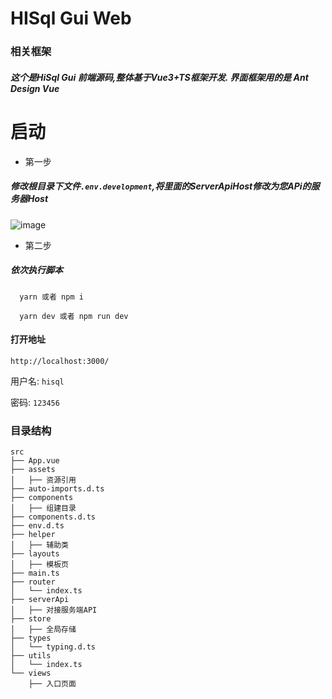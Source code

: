 # HISql Gui Web


### 相关框架

##### 这个是HiSql Gui 前端源码,整体基于Vue3+TS框架开发. 界面框架用的是 Ant Design Vue



# 启动

- 第一步

##### 修改根目录下文件`.env.development`,将里面的ServerApiHost修改为您APi的服务器Host

![image](https://user-images.githubusercontent.com/6754634/188842469-8230825b-fe72-4c46-b745-498368404f7f.png)

- 第二步

##### 依次执行脚本

``` Shell
  yarn 或者 npm i
  
  yarn dev 或者 npm run dev
```

#### 打开地址

 `http://localhost:3000/`
 
 用户名: `hisql`
 
 密码:  `123456`


### 目录结构


``` shell
src
├── App.vue
├── assets
│   ├── 资源引用
├── auto-imports.d.ts
├── components
│   ├── 组建目录
├── components.d.ts
├── env.d.ts
├── helper
│   ├── 辅助类
├── layouts
│   ├── 模板页
├── main.ts
├── router
│   └── index.ts
├── serverApi
│   ├── 对接服务端API
├── store
│   ├── 全局存储
├── types
│   └── typing.d.ts
├── utils
│   └── index.ts
└── views
    ├── 入口页面
```

